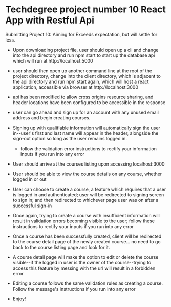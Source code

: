 # Techdegree project number 10 React App with Restful Api

Submitting Project 10: Aiming for Exceeds expectation, but will settle for less.

* Upon downloading project file, user should open up a cli and change into the api directory and run npm start to start up the database api which will run at http://localhost:5000

* user should then open up another command line at the root of the project directory, change into the client directory, which is adjacent to the api directory and run npm start again, which will host a react application, accessible via browser at http://localhost:3000

* api has been modified to allow cross origins resource sharing, and header locations have been configured to be accessible in the response

* user can go ahead and sign up for an account with any unused email address and begin creating courses.

* Signing up with qualifiable information will automatically sign the user in--user's first and last name will appear in the header, alongside the sign-out option so long as the user remains logged in.
	- follow the validation error instructions to rectify your information inputs if you run into any error

* User should arrive at the courses listing upon accessing localhost:3000

* User should be able to view the course details on any course, whether logged in or out

* User can choose to create a course, a feature which requires that a user is logged in and authenticated; user will be redirected to signing screen to sign in; and then redirected to whichever page user was on after a successful sign-in

* Once again, trying to create a course with insufficient information will result in validation errors becoming visible to the user; follow these instructions to rectify your inputs if you run into any error

* Once a course has been successfully created, client will be redirected to the course detail page of the newly created course... no need to go back to the course listing page and look for it.

* A course detail page will make the option to edit or delete the course visible--if the logged in user is the owner of the course--trying to access this feature by messing with the url will result in a forbidden error

* Editing a course follows the same validation rules as creating a course. Follow the message's instructions if you run into any error

* Enjoy!